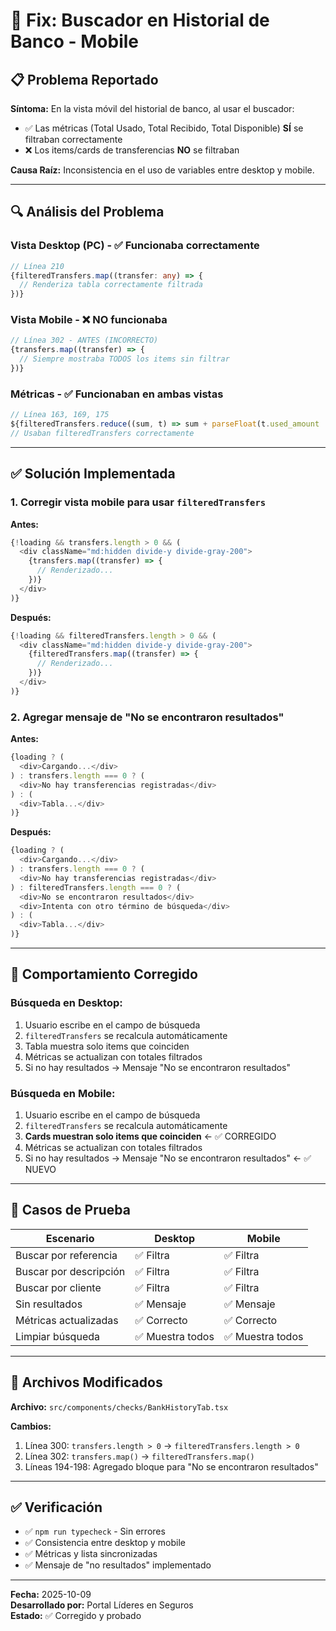 # 🐛 Fix: Buscador en Historial de Banco - Mobile

## 📋 Problema Reportado

**Síntoma:** En la vista móvil del historial de banco, al usar el buscador:
- ✅ Las métricas (Total Usado, Total Recibido, Total Disponible) **SÍ** se filtraban correctamente
- ❌ Los items/cards de transferencias **NO** se filtraban

**Causa Raíz:** Inconsistencia en el uso de variables entre desktop y mobile.

---

## 🔍 Análisis del Problema

### **Vista Desktop (PC)** - ✅ Funcionaba correctamente
```typescript
// Línea 210
{filteredTransfers.map((transfer: any) => {
  // Renderiza tabla correctamente filtrada
})}
```

### **Vista Mobile** - ❌ NO funcionaba
```typescript
// Línea 302 - ANTES (INCORRECTO)
{transfers.map((transfer) => {
  // Siempre mostraba TODOS los items sin filtrar
})}
```

### **Métricas** - ✅ Funcionaban en ambas vistas
```typescript
// Línea 163, 169, 175
${filteredTransfers.reduce((sum, t) => sum + parseFloat(t.used_amount || 0), 0).toFixed(2)}
// Usaban filteredTransfers correctamente
```

---

## ✅ Solución Implementada

### **1. Corregir vista mobile para usar `filteredTransfers`**

**Antes:**
```typescript
{!loading && transfers.length > 0 && (
  <div className="md:hidden divide-y divide-gray-200">
    {transfers.map((transfer) => {
      // Renderizado...
    })}
  </div>
)}
```

**Después:**
```typescript
{!loading && filteredTransfers.length > 0 && (
  <div className="md:hidden divide-y divide-gray-200">
    {filteredTransfers.map((transfer) => {
      // Renderizado...
    })}
  </div>
)}
```

### **2. Agregar mensaje de "No se encontraron resultados"**

**Antes:**
```typescript
{loading ? (
  <div>Cargando...</div>
) : transfers.length === 0 ? (
  <div>No hay transferencias registradas</div>
) : (
  <div>Tabla...</div>
)}
```

**Después:**
```typescript
{loading ? (
  <div>Cargando...</div>
) : transfers.length === 0 ? (
  <div>No hay transferencias registradas</div>
) : filteredTransfers.length === 0 ? (
  <div>No se encontraron resultados</div>
  <div>Intenta con otro término de búsqueda</div>
) : (
  <div>Tabla...</div>
)}
```

---

## 🎯 Comportamiento Corregido

### **Búsqueda en Desktop:**
1. Usuario escribe en el campo de búsqueda
2. `filteredTransfers` se recalcula automáticamente
3. Tabla muestra solo items que coinciden
4. Métricas se actualizan con totales filtrados
5. Si no hay resultados → Mensaje "No se encontraron resultados"

### **Búsqueda en Mobile:**
1. Usuario escribe en el campo de búsqueda
2. `filteredTransfers` se recalcula automáticamente
3. **Cards muestran solo items que coinciden** ← ✅ CORREGIDO
4. Métricas se actualizan con totales filtrados
5. Si no hay resultados → Mensaje "No se encontraron resultados" ← ✅ NUEVO

---

## 🧪 Casos de Prueba

| Escenario | Desktop | Mobile |
|-----------|---------|--------|
| Buscar por referencia | ✅ Filtra | ✅ Filtra |
| Buscar por descripción | ✅ Filtra | ✅ Filtra |
| Buscar por cliente | ✅ Filtra | ✅ Filtra |
| Sin resultados | ✅ Mensaje | ✅ Mensaje |
| Métricas actualizadas | ✅ Correcto | ✅ Correcto |
| Limpiar búsqueda | ✅ Muestra todos | ✅ Muestra todos |

---

## 📝 Archivos Modificados

**Archivo:** `src/components/checks/BankHistoryTab.tsx`

**Cambios:**
1. Línea 300: `transfers.length > 0` → `filteredTransfers.length > 0`
2. Línea 302: `transfers.map()` → `filteredTransfers.map()`
3. Líneas 194-198: Agregado bloque para "No se encontraron resultados"

---

## ✅ Verificación

- ✅ `npm run typecheck` - Sin errores
- ✅ Consistencia entre desktop y mobile
- ✅ Métricas y lista sincronizadas
- ✅ Mensaje de "no resultados" implementado

---

**Fecha:** 2025-10-09  
**Desarrollado por:** Portal Líderes en Seguros  
**Estado:** ✅ Corregido y probado
